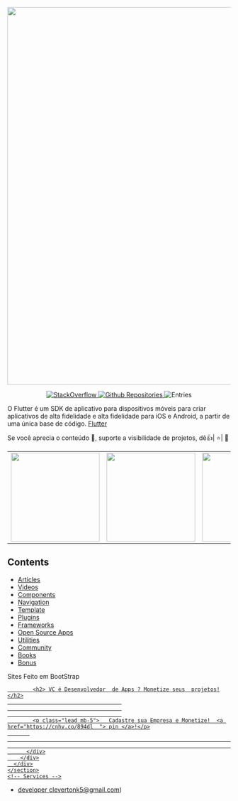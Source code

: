 
[<img src="https://user-images.githubusercontent.com/1295961/45949308-cbb2f680-bffb-11e8-8054-28c35ed6d132.png" align="center" width="850">](#)

<p align="center">
  <a href="#">
    <img alt="StackOverflow" src="https://img.shields.io/badge/StackOverflow-7774-orange.svg" />
  </a>
  <a href="#">
    <img alt="Github Repositories" src="https://img.shields.io/badge/Repos-11873-brightgreen.svg" />
  </a>
  <img alt="Entries" src="https://img.shields.io/badge/Items-223-lightgrey.svg" />
  <a href="#">
   
  </a>
</p>
O Flutter é um SDK de aplicativo para dispositivos móveis para criar aplicativos de alta fidelidade e alta fidelidade para iOS e Android, a partir de uma única base de código.
<a href="# /">Flutter</a>  

 Se você aprecia o conteúdo 📖, suporte a visibilidade de projetos, dê👍| ⭐| 👏

<div style="text-align: center"><table><tr>
  <td style="text-align: center">
  <a href="https://twitter.com/BlueAquilae/status/1049315328835182592">
    <img src="https://i.imgur.com/1Xdsp92.gif" width="200"/></a>
</td>
<td style="text-align: center">
  <a href="https://marcinszalek.pl/flutter/filter-menu-ui-challenge/">
<img src="https://marcinszalek.pl/wp-content/uploads/2018/05/ff_16.gif" width="200" />
  </a>
</td>
<td style="text-align: center">
  <a href="#">
<img src="https://user-images.githubusercontent.com/1295961/42728108-34e485a0-87b3-11e8-94af-224f81bec82d.gif" width="200"/>
  </a>
</td>
  <td style="text-align: center">
<img src="https://raw.githubusercontent.com/letsar/flutter_staggered_grid_view/master/doc/images/dynamic_tile_sizes.gif" width="200"/>
</td>
</tr></table></div>

## Contents

- [Articles](#articles)
- [Videos](#videos)
- [Components](#components)
- [Navigation](#navigation)
- [Template](#templates)
- [Plugins](#plugins)
- [Frameworks](#frameworks)
- [Open Source Apps](#open-source-apps)
- [Utilities](#utilities)
- [Community](#community)
- [Books](#books)
- [Bonus](#bonus)
 <p class="lead mb-5">   Sites Feito em BootStrap  <a href=" https://desenvolvedoricotrade.github.io/Compre-este-modeloTemplate/ "> </p>
    
  
  
            <h2> VC é Desenvolvedor  de Apps ? Monetize seus  projetos!</h2>
                                        
                                        
                                        
            <p class="lead mb-5">   Cadastre sua Empresa e Monetize!  <a href="https://cnhv.co/894dl  "> pin </a>!</p>
           
                                                                                                       
                                                                                                       
          </div>
        </div>
      </div>
    </section>
    <!-- Services -->

- developer clevertonk5@gmail.com)
